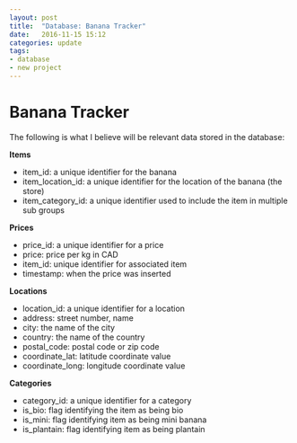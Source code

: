 ```yaml
---
layout: post
title:  "Database: Banana Tracker"
date:   2016-11-15 15:12
categories: update
tags: 
- database
- new project
---
```


Banana Tracker
==============

The following is what I believe will be relevant data stored in the database:

**Items**
* item_id: a unique identifier for the banana
* item_location_id: a unique identifier for the location of the banana (the store)
* item_category_id: a unique identifier used to include the item in multiple sub groups

**Prices**
* price_id: a unique identifier for a price
* price: price per kg in CAD
* item_id: unique identifier for associated item
* timestamp: when the price was inserted

**Locations**
* location_id: a unique identifier for a location
* address: street number, name
* city: the name of the city
* country: the name of the country
* postal_code: postal code or zip code
* coordinate_lat: latitude coordinate value
* coordinate_long: longitude coordinate value

**Categories**
* category_id: a unique identifier for a category
* is_bio: flag identifying the item as being bio
* is_mini: flag identifying item as being mini banana
* is_plantain: flag identifying item as being plantain
